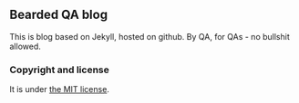 Bearded QA blog
---
This is blog based on Jekyll, hosted on github. By QA, for QAs - no bullshit allowed.

### Copyright and license

It is under [the MIT license](/LICENSE).